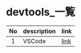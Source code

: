# devtools_一覧

|  No   | description | link                |
| :---: | :---------- | :------------------ |
|   1   | VSCode      | [link](./vscode.md) |
